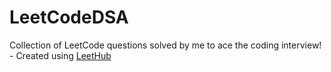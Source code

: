# LeetCodeDSA
Collection of LeetCode questions solved by me to ace the coding interview! - Created using [LeetHub](https://github.com/QasimWani/LeetHub)
